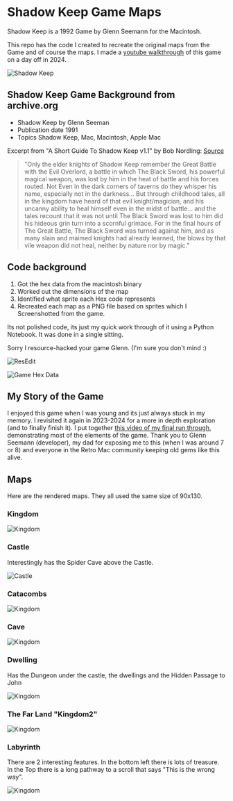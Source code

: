 # Shadow Keep Game Maps

Shadow Keep is a 1992 Game by Glenn Seemann for the Macintosh.

This repo has the code I created to recreate the original maps from the Game and of course the maps.  I made a [youtube walkthrough](https://youtu.be/kR4bPufW1vw) of this game on a day off in  2024.

![Shadow Keep](ShadowKeepIntro.png)

## Shadow Keep Game Background from archive.org

- Shadow Keep by Glenn Seeman
- Publication date 1991
- Topics Shadow Keep, Mac, Macintosh, Apple Mac

Excerpt from "A Short Guide To Shadow Keep v1.1" by Bob Nordling: [Source](https://archive.org/details/ShadowKeepMacintosh)

>  "Only the elder knights of Shadow Keep remember the Great Battle with the Evil Overlord, a battle in which The Black Sword, his powerful magical weapon, was lost by him in the heat of battle and his forces routed. Not Even in the dark corners of taverns do they whisper his name, especially not in the darkness... But through childhood tales, all in the kingdom have heard of that evil knight/magician, and his uncanny ability to heal himself even in the midst of battle... and the tales recount that it was not until The Black Sword was lost to him did his hideous grin turn into a scornful grimace. For in the final hours of The Great Battle, The Black Sword was turned against him, and as many slain and maimed knights had already learned, the blows by that vile weapon did not heal, neither by nature nor by magic."


## Code background

1. Got the hex data from the macintosh binary
2. Worked out the dimensions of the map
3. Identified what sprite each Hex code represents
4. Recreated each map as a PNG file based on sprites which I Screenshotted from the game.

Its not polished code, its just my quick work through of it using a Python Notebook. It was done in a single sitting.


Sorry I resource-hacked your game Glenn. (I'm sure you don't mind :)

![ResEdit](_source_resedit/ResEdit%20Data1.png)


![Game Hex Data](_source_resedit/ResEdit%20Data2-Hex-Where%20the%20data%20sits!.png)



## My Story of the Game

I enjoyed this game when I was young and its just always stuck in my memory. I revisited it again in 2023-2024 for a more in depth exploration (and to finally finish it). I put together [this video of my final run through](https://youtu.be/kR4bPufW1vw), demonstrating most of the elements of the game.
Thank you to Glenn Seemann (developer), my dad for exposing me to this  (when I was around 7 or 8) and everyone in the Retro Mac community keeping old gems like this alive.

## Maps
Here are the rendered maps. They all used the same size of 90x130.

### Kingdom
![Kingdom](map-kingdom.png)

### Castle 
Interestingly has the Spider Cave above the Castle.


![Castle](map-castle.png)

### Catacombs
![Kingdom](map-catacombs.png)

### Cave
![Kingdom](map-cave.png)

### Dwelling
Has the Dungeon under the castle, the dwellings and the Hidden Passage to John


![Kingdom](map-dwelling.png)

### The Far Land "Kingdom2"
![Kingdom](map-kingdom2.png)

### Labyrinth

There are 2 interesting features. In the bottom left there is lots of treasure. In the Top there is a long pathway to a scroll that says "This is the wrong way".


![Kingdom](map-labyrinth.png)
